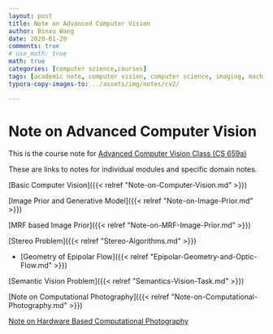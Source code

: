 ```yaml
---
layout: post
title: Note on Advanced Computer Vision
author: Binxu Wang
date: 2020-01-20
comments: true
# use_math: true
math: true
categories: [computer science,courses]
tags: [academic note, computer vision, computer science, imaging, machine learning]
typora-copy-images-to: ../assets/img/notes/cv2/

---
```


Note on Advanced Computer Vision 
========

This is the course note for [Advanced Computer Vision Class (CS 659a)](https://www.cse.wustl.edu/~ayan/courses/cse659a/) 

These are links to notes for individual modules and specific domain notes.



[Basic Computer Vision]({{< relref "Note-on-Computer-Vision.md" >}})

[Image Prior and Generative Model]({{< relref "Note-on-Image-Prior.md" >}}) 

[MRF based Image Prior]({{< relref "Note-on-MRF-Image-Prior.md" >}}) 

[Stereo Problem]({{< relref "Stereo-Algorithms.md" >}}) 

* [Geometry of Epipolar Flow]({{< relref "Epipolar-Geometry-and-Optic-Flow.md" >}}) 

[Semantic Vision Problem]({{< relref "Semantics-Vision-Task.md" >}}) 

[Note on Computational Photography]({{< relref "Note-on-Computational-Photography.md" >}}) 

[Note on Hardware Based Computational Photography](Note-on-Hardware-Computational-Photography)

